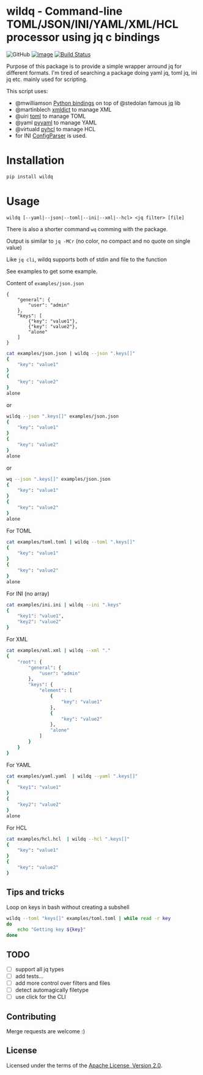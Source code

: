 # wildq - Command-line TOML/JSON/INI/YAML/XML/HCL processor using jq c bindings

![GitHub](https://img.shields.io/github/license/ahmet2mir/wildq.svg)
[![image](https://img.shields.io/pypi/pyversions/wildq.svg)](https://python.org/pypi/wildq)
[![Build Status](https://travis-ci.org/ahmet2mir/wildq.svg?branch=master)](https://travis-ci.org/ahmet2mir/wildq)

Purpose of this package is to provide a simple wrapper arround jq for different formats.
I'm tired of searching a package doing yaml jq, toml jq, ini jq etc. mainly used for scripting.

This script uses:

* @mwilliamson [Python bindings](https://github.com/mwilliamson/jq.py) on top of @stedolan famous [jq](https://github.com/stedolan/jq/) lib
* @martinblech [xmldict](https://github.com/martinblech/xmltodict) to manage XML
* @uiri [toml](https://github.com/uiri/toml) to manage TOML
* @yaml [pyyaml](https://github.com/yaml/pyyaml) to manage YAML
* @virtuald [pyhcl](https://github.com/virtuald/pyhcl) to manage HCL
* for INI [ConfigParser](https://docs.python.org/3/library/configparser.html) is used.

# Installation

```sh
pip install wildq
```

# Usage

```
wildq [--yaml|--json|--toml|--ini|--xml|--hcl> <jq filter> [file]
```

There is also a shorter command `wq` comming with the package.

Output is similar to `jq -MCr` (no color, no compact and no quote on single value)

Like `jq cli`, wildq supports both of stdin and file to the function

See examples to get some example.

Content of `examples/json.json`

```
{
    "general": {
        "user": "admin"
    },
    "keys": [
        {"key": "value1"},
        {"key": "value2"},
        "alone"
    ]
}
```

```sh
cat examples/json.json | wildq --json ".keys[]"
{
    "key": "value1"
}
{
    "key": "value2"
}
alone
```

or

```sh
wildq --json ".keys[]" examples/json.json
{
    "key": "value1"
}
{
    "key": "value2"
}
alone
```
or

```sh
wq --json ".keys[]" examples/json.json
{
    "key": "value1"
}
{
    "key": "value2"
}
alone
```

For TOML
```sh
cat examples/toml.toml | wildq --toml ".keys[]"
{
    "key": "value1"
}
{
    "key": "value2"
}
alone
```

For INI (no array)
```sh
cat examples/ini.ini | wildq --ini ".keys"
{
    "key1": "value1",
    "key2": "value2"
}
```

For XML
```sh
cat examples/xml.xml | wildq --xml "."
{
    "root": {
        "general": {
            "user": "admin"
        },
        "keys": {
            "element": [
                {
                    "key": "value1"
                },
                {
                    "key": "value2"
                },
                "alone"
            ]
        }
    }
}
```

For YAML
```sh
cat examples/yaml.yaml  | wildq --yaml ".keys[]"
{
    "key1": "value1"
}
{
    "key2": "value2"
}
alone
```

For HCL
```sh
cat examples/hcl.hcl  | wildq --hcl ".keys[]"
{
    "key": "value1"
}
{
    "key": "value2"
}
```

## Tips and tricks

Loop on keys in bash without creating a subshell

```sh
wildq --toml "keys[]" examples/toml.toml | while read -r key 
do
    echo "Getting key ${key}"
done
```

## TODO

- [ ] support all jq types
- [ ] add tests...
- [ ] add more control over filters and files
- [ ] detect automagically filetype
- [ ] use click for the CLI

## Contributing

Merge requests are welcome :)


## License

Licensed under the terms of the [Apache License, Version 2.0](http://www.apache.org/licenses/LICENSE-2.0).
